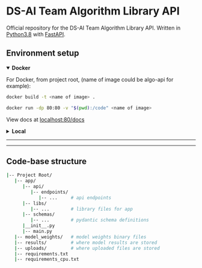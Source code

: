 # DS-AI Team Algorithm Library API

Official repository for the DS-AI Team Algorithm Library API.
Written in [Python3.8](https://www.python.org/) with [FastAPI](https://fastapi.tiangolo.com/).  

## Environment setup

<details open>
<summary><b>Docker</b></summary>

For Docker, from project root, (name of image could be algo-api for example):

```bash
docker build -t <name of image> .
```

```bash
docker run -dp 80:80 -v "$(pwd):/code" <name of image>
```

View docs at [localhost:80/docs](http://localhost:80/docs)

</details>


<details closed>
<summary><b>Local</b></summary>

From project root, create virtual environment.

```bash
# Virtualenv modules installation (Unix based systems)
python -m venv env
source env/bin/activate

# Virtualenv modules installation (Windows based systems)
python -m venv env
.\env\Scripts\activate

# Virtualenv modules installation (Windows based systems if using bash)
python -m venv env
source ./env/Scripts/activate
```

Then install required packages based on system setup:

<details closed>
<summary>CPU Only</summary>

If only using a CPU and no GPU is available, install requirements using:

```bash
pip3 install -r requirements_cpu.txt
```

</details>

<details closed>
<summary>GPU</summary>

For using NVIDIA GPUs, install needed dependancy versions here [Teams Shared Data](https://teams.microsoft.com/_#/files/IAI-AI?threadId=19%3A2887ad0aaac040a1b7ad4681f0b867be%40thread.tacv2&ctx=channel&context=NVIDIA%2520CUDA%2520Dependencies&rootfolder=%252Fsites%252FFiiUSA-iAIGroup-IAI-AI%252FShared%2520Documents%252FIAI-AI%252FAlgorithm%2520Library%2520API%252FNVIDIA%2520CUDA%2520Dependencies), or from official archive files here ([CUDA](https://developer.nvidia.com/cuda-zone) and [cuDNN](https://developer.nvidia.com/cudnn)) (working versions: CUDA verson 11.0.3 and cuDNN version 8.0.5 for CUDA 11.0), then install the CUDA version of PyTorch:

```bash
pip3 install torch==1.9.0+cu111 torchvision==0.10.0+cu111 torchaudio===0.9.0 -f https://download.pytorch.org/whl/torch_stable.html
```

Next install remaining requirements:

```bash
pip3 install -r requirements.txt
```

</details>

### Download models here: [Teams Shared Data](https://teams.microsoft.com/_#/files/IAI-AI?threadId=19%3A2887ad0aaac040a1b7ad4681f0b867be%40thread.tacv2&ctx=channel&context=Algorithm%2520Library%2520API&rootfolder=%252Fsites%252FFiiUSA-iAIGroup-IAI-AI%252FShared%2520Documents%252FIAI-AI%252FAlgorithm%2520Library%2520API)

Place the DeepSORT checkpoint in

```bash
app/libs/deep_sort_pytorch/deep_sort/deep/checkpoint/
```

Place other various model weights in their respective folders

```bash
model_weights/<model name>/
```

---
Run API app.

```bash
uvicorn app.main:app
# Note: --reload flag restarts server after code or local files change.
#       Doesn't play nicely with uploads or local databases.
#       Remove for deployment.
```

By default,  
Backend running at [localhost:8000](http://127.0.0.1:8000)  
View docs at [localhost:8000/docs](http://127.0.0.1:8000/docs)

</details>

---
---

## Code-base structure

```bash
|-- Project Root/
   |-- app/
      |-- api/
         |-- endpoints/
            |-- ...     # api endpoints
      |-- libs/
         |-- ...        # library files for app
      |-- schemas/
         |-- ...        # pydantic schema definitions
      |__init__.py
      |-- main.py
   |-- model_weights/   # model weights binary files
   |-- results/         # where model results are stored
   |-- uploads/         # where uploaded files are stored
   |-- requirements.txt
   |-- requirements_cpu.txt
```
